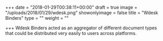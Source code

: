 +++
date = "2018-01-29T00:38:11+00:00"
draft = true
image = "/uploads/2018/01/29/wdesk.png"
showonlyimage = false
title = "Wdesk Binders"
type = ""
weight = ""

+++
Wdesk Binders acted as an aggregator of different document types that could be distributed very easily to users across platforms.

<!--more-->